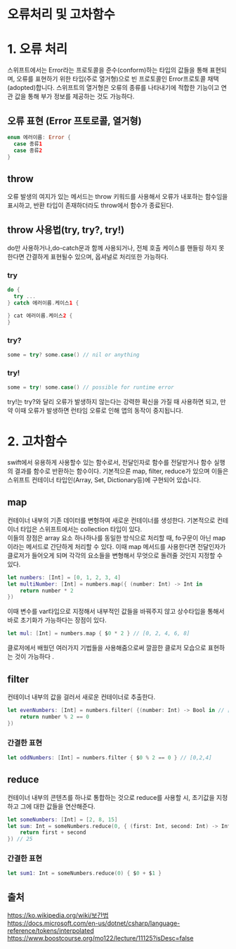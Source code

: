 # 오류처리 및 고차함수

# 1. 오류 처리
스위프트에서는 Error라는 프로토콜을 준수(conform)하는 타입의 값들을 통해 표현되며, 오류를 표현하기 위한 타입(주로 열거형)으로 빈 프로토콜인 Error프로토콜 채택(adopted)합니다. 스위프트의 열거형은 오류의 종류를 나타내기에 적합한 기능이고 연관 값을 통해 부가 정보를 제공하는 것도 가능하다. 
## 오류 표현 (Error 프토로콜, 열거형)
```swift
enum 에러이름: Error {
  case 종류1
  case 종류2
}
```
## throw
오류 발생의 여지가 있는 메서드는 throw 키워드를 사용해서 오류가 내포하는 함수임을 표시하고, 반환 타입이 존재하더라도 throw에서 함수가 종료된다.         

## throw 사용법(try, try?, try!)
do만 사용하거나,do-catch문과 함께 사용되거나, 전체 호출 케이스를 핸들링 하지 못한다면 간결하게 표현될수 있으며, 옵셔널로 처리또한 가능하다.     
### try
```swift
do {
  try ... 
} catch 에러이름.케이스1 { 

} cat 에러이름.케이스2 {
}
```
### try?
```swift
some = try? some.case() // nil or anything
```
### try!
```swift
some = try! some.case() // possible for runtime error
```
try!는 try?와 달리 오류가 발생하지 않는다는 강력한 확신을 가질 때 사용하면 되고, 만약 이때 오류가 발생하면 런타임 오류로 인해 앱의 동작이 중지됩니다. 

# 2. 고차함수 
swift에서 유용하게 사용할수 있는 함수로서, 전달인자로 함수를 전달받거나 함수 실행의 결과를 함수로 반환하는 함수이다. 
기본적으론 map, filter, reduce가 있으며 이들은 스위프트 컨테이너 타입인(Array, Set, Dictionary등)에 구현되어 있습니다. 
## map
컨테이너 내부의 기존 데이터를 변형하여 새로운 컨테이너를 생성한다. 기본적으로 컨테이너 타입은 스위프트에서는 collection 타입이 있다.  
이들의 장점은 array 요소 하나하나를 동일한 방식으로 처리할 때, fo구문이 아닌 map이라는 메서드로 간단하게 처리할 수 있다.
이때 map 메서드를 사용한다면 전달인자가 클로저가 들어오게 되며 각각의 요소들을 변형해서 무엇으로 돌려줄 것인지 지정할 수 있다.
```swift
let numbers: [Int] = [0, 1, 2, 3, 4]
let multiNumber: [Int] = numbers.map({ (number: Int) -> Int in
    return number * 2
})
```
이때 변수를 var타입으로 지정해서 내부적인 값들을 바꿔주지 않고 상수타입을 통해서 바로 초기화가 가능하다는 장점이 있다.

```swift
let mul: [Int] = numbers.map { $0 * 2 } // [0, 2, 4, 6, 8]
```
클로저에서 배웠던 여러가지 기법들을 사용해줌으로써 깔끔한 클로저 모습으로 표현하는 것이 가능하다 .

## filter
컨테이너 내부의 값을 걸러서 새로운 컨테이너로 추출한다. 
``` swift
let evenNumbers: [Int] = numbers.filter( {(number: Int) -> Bool in // [1,3]
    return number % 2 == 0
})
```

### 간결한 표현
```swift
let oddNumbers: [Int] = numbers.filter { $0 % 2 == 0 } // [0,2,4]
```
## reduce
컨테이너 내부의 콘텐츠를 하나로 통합하는 것으로 reduce를 사용할 시, 초기값을 지정하고 그에 대한 값들을 연산해준다.
```swift
let someNumbers: [Int] = [2, 8, 15]
let sum: Int = someNumbers.reduce(0, { (first: Int, second: Int) -> Int in
    return first + second
}) // 25 
```

### 간결한 표현
```swift
let sum1: Int = someNumbers.reduce(0) { $0 + $1 }
```

## 출처
https://ko.wikipedia.org/wiki/보간법       
https://docs.microsoft.com/en-us/dotnet/csharp/language-reference/tokens/interpolated    
https://www.boostcourse.org/mo122/lecture/11125?isDesc=false
